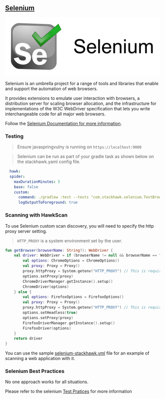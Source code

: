 ## [Selenium](https://www.selenium.dev)

![Selenium](../images/selenium-banner.png)

Selenium is an umbrella project for a range of tools and libraries that enable and support the automation of web browsers.

It provides extensions to emulate user interaction with browsers, a distribution server for scaling browser allocation, and the infrastructure for implementations of the W3C WebDriver specification that lets you write interchangeable code for all major web browsers.


Follow the [Selenium Documentation for more information](https://www.selenium.dev/documentation/).

### Testing

> Ensure javaspringvulny is running on `https://localhost:9000`

> Selenium can be run as part of your gradle task as shown below on the stackhawk.yaml config file.

```yml
  hawk:
  spider:
    maxDurationMinutes: 5
    base: false
    custom:
      command: ./gradlew :test --tests "com.stackhawk.selenium.TestBrowser"
      logOutputToForeground: true
```

### Scanning with HawkScan

To use Selenium custom scan discovery, you will need to specify the http proxy server setting.

> `HTTP_PROXY` is a system environment set by the user.


```kt
fun getBrowser(browserName: String?): WebDriver {
    val driver: WebDriver = if (browserName != null && browserName == "chrome") {
        val options: ChromeOptions = ChromeOptions()
        val proxy: Proxy = Proxy()
        proxy.httpProxy = System.getenv("HTTP_PROXY") // This is required for Selenium scan discovery! 
        options.setProxy(proxy)
        ChromeDriverManager.getInstance().setup()
        ChromeDriver(options)
    } else {
        val options: FirefoxOptions = FirefoxOptions()
        val proxy: Proxy = Proxy()
        proxy.httpProxy = System.getenv("HTTP_PROXY") // This is required for Selenium scan discovery! 
        options.setHeadless(true)
        options.setProxy(proxy)
        FirefoxDriverManager.getInstance().setup()
        FirefoxDriver(options)
    }
    return driver
}
```

You can use the sample [selenium-stackhawk.yml](https://github.com/stackhawk/stackhawk-custom-image/blob/main/integrations/selenium/selenium-stackhawk.yml) file for an example of scanning a web application with it.

### Selenium Best Practices

No one approach works for all situations.

Please refer to the selenium [Test Pratices](https://www.selenium.dev/documentation/test_practices/) for more information

